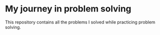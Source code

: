 # My journey in problem solving

This repository contains all the problems I solved while practicing problem solving.
